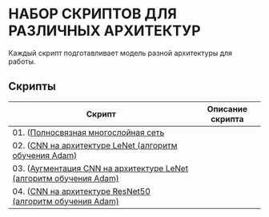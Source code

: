 # НАБОР СКРИПТОВ ДЛЯ РАЗЛИЧНЫХ АРХИТЕКТУР
Каждый скрипт подготавливает модель разной архитектуры для работы.

## Скрипты
| **Скрипт** | **Описание скрипта** | 
| -------------------- | --------------------- |
| 01. ([Полносвязная многослойная сеть](https://github.com/urzumo/deep_learning_projects/tree/urzumo/resnet_faces) 
| 02. ([CNN на архитектуре LeNet (алгоритм обучения Adam)](https://github.com/urzumo/deep_learning_projects/tree/urzumo/resnet_faces) 
| 03. ([Аугментация CNN на архитектуре LeNet (алгоритм обучения Adam)](https://github.com/urzumo/deep_learning_projects/tree/urzumo/resnet_faces) 
| 04. ([CNN на архитектуре ResNet50 (алгоритм обучения Adam)](https://github.com/urzumo/deep_learning_projects/tree/urzumo/resnet_faces)
